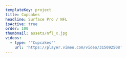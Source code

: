 ```yaml
---
templateKey: project
title: Cupcakes
headline: Surface Pro / NFL
isActive: true
order: 100
thumbnail: assets/nfl_x.jpg
videos:
  - type: '"Cupcakes"'
    url: 'https://player.vimeo.com/video/315092508'
---
```


